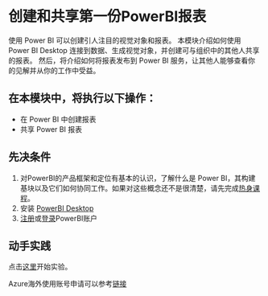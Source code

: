 # 创建和共享第一份PowerBI报表


使用 Power BI 可以创建引人注目的视觉对象和报表。 本模块介绍如何使用 Power BI Desktop 连接到数据、生成视觉对象，并创建可与组织中的其他人共享的报表。 然后，将介绍如何将报表发布到 Power BI 服务，让其他人能够查看你的见解并从你的工作中受益。

## 在本模块中，将执行以下操作：

* 在 Power BI 中创建报表
* 共享 Power BI 报表

## 先决条件
1. 对PowerBI的产品框架和定位有基本的认识，了解什么是 Power BI，其构建基块以及它们如何协同工作。如果对这些概念还不是很清楚，请先完成[热身课程](https://docs.microsoft.com/zh-cn/learn/modules/get-started-with-power-bi/index)。
2. 安装 [PowerBI Desktop](https://docs.microsoft.com/zh-cn/power-bi/desktop-get-the-desktop)
3. [注册](https://signup.microsoft.com/signup?sku=a403ebcc-fae0-4ca2-8c8c-7a907fd6c235&email&ru=https%3A%2F%2Fapp.powerbi.com%3Fpbi_source%3Dweb%26redirectedFromSignup%3D1%26noSignUpCheck%3D1)或[登录](https://app.powerbi.com)PowerBI账户
   

## 动手实践
点击[这里](https://docs.microsoft.com/zh-cn/learn/modules/build-your-first-power-bi-report/)开始实验。



Azure海外使用账号申请可以参考[链接](http://www.cnblogs.com/meowmeow/p/7773226.html?from=groupmessage&isappinstalled=0)
